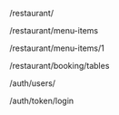 /restaurant/

/restaurant/menu-items

/restaurant/menu-items/1

/restaurant/booking/tables

/auth/users/

/auth/token/login
